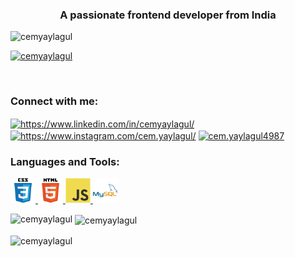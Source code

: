 <h3 align="center">A passionate frontend developer from India</h3>

<p align="left"> <img src="https://komarev.com/ghpvc/?username=cemyaylagul&label=Profile%20views&color=0e75b6&style=flat" alt="cemyaylagul" /> </p>

<p align="left"> <a href="https://github.com/ryo-ma/github-profile-trophy"><img src="https://github-profile-trophy.vercel.app/?username=cemyaylagul" alt="cemyaylagul" /></a> </p>

<p align="left"> <a href="https://twitter.com/" target="blank"><img src="https://img.shields.io/twitter/follow/?logo=twitter&style=for-the-badge" alt="" /></a> </p>

<h3 align="left">Connect with me:</h3>
<p align="left">
<a href="https://linkedin.com/in/https://www.linkedin.com/in/cemyaylagul/" target="blank"><img align="center" src="https://raw.githubusercontent.com/rahuldkjain/github-profile-readme-generator/master/src/images/icons/Social/linked-in-alt.svg" alt="https://www.linkedin.com/in/cemyaylagul/" height="30" width="40" /></a>
<a href="https://instagram.com/https://www.instagram.com/cem.yaylagul/" target="blank"><img align="center" src="https://raw.githubusercontent.com/rahuldkjain/github-profile-readme-generator/master/src/images/icons/Social/instagram.svg" alt="https://www.instagram.com/cem.yaylagul/" height="30" width="40" /></a>
<a href="https://discord.gg/cem.yaylagul4987" target="blank"><img align="center" src="https://raw.githubusercontent.com/rahuldkjain/github-profile-readme-generator/master/src/images/icons/Social/discord.svg" alt="cem.yaylagul4987" height="30" width="40" /></a>
</p>

<h3 align="left">Languages and Tools:</h3>
<p align="left"> <a href="https://www.w3schools.com/css/" target="_blank" rel="noreferrer"> <img src="https://raw.githubusercontent.com/devicons/devicon/master/icons/css3/css3-original-wordmark.svg" alt="css3" width="40" height="40"/> </a> <a href="https://www.w3.org/html/" target="_blank" rel="noreferrer"> <img src="https://raw.githubusercontent.com/devicons/devicon/master/icons/html5/html5-original-wordmark.svg" alt="html5" width="40" height="40"/> </a> <a href="https://developer.mozilla.org/en-US/docs/Web/JavaScript" target="_blank" rel="noreferrer"> <img src="https://raw.githubusercontent.com/devicons/devicon/master/icons/javascript/javascript-original.svg" alt="javascript" width="40" height="40"/> </a> <a href="https://www.mysql.com/" target="_blank" rel="noreferrer"> <img src="https://raw.githubusercontent.com/devicons/devicon/master/icons/mysql/mysql-original-wordmark.svg" alt="mysql" width="40" height="40"/> </a> </p>

<p><img align="left" src="https://github-readme-stats.vercel.app/api/top-langs?username=cemyaylagul&show_icons=true&locale=en&layout=compact" alt="cemyaylagul" /></p>

<p>&nbsp;<img align="center" src="https://github-readme-stats.vercel.app/api?username=cemyaylagul&show_icons=true&locale=en" alt="cemyaylagul" /></p>

<p><img align="center" src="https://github-readme-streak-stats.herokuapp.com/?user=cemyaylagul&" alt="cemyaylagul" /></p>

